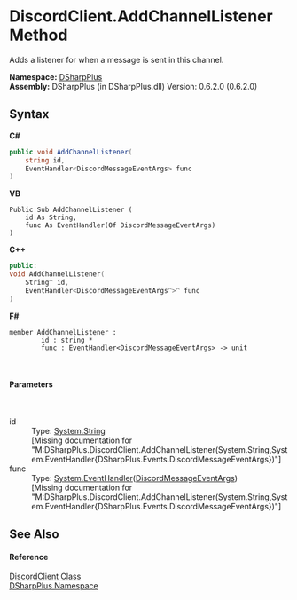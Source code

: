 # DiscordClient.AddChannelListener Method 
 

Adds a listener for when a message is sent in this channel.

**Namespace:**&nbsp;<a href="503971eb-de5e-a570-9922-de9500a9b1cc">DSharpPlus</a><br />**Assembly:**&nbsp;DSharpPlus (in DSharpPlus.dll) Version: 0.6.2.0 (0.6.2.0)

## Syntax

**C#**<br />
``` C#
public void AddChannelListener(
	string id,
	EventHandler<DiscordMessageEventArgs> func
)
```

**VB**<br />
``` VB
Public Sub AddChannelListener ( 
	id As String,
	func As EventHandler(Of DiscordMessageEventArgs)
)
```

**C++**<br />
``` C++
public:
void AddChannelListener(
	String^ id, 
	EventHandler<DiscordMessageEventArgs^>^ func
)
```

**F#**<br />
``` F#
member AddChannelListener : 
        id : string * 
        func : EventHandler<DiscordMessageEventArgs> -> unit 

```

<br />

#### Parameters
&nbsp;<dl><dt>id</dt><dd>Type: <a href="http://msdn2.microsoft.com/en-us/library/s1wwdcbf" target="_blank">System.String</a><br />\[Missing <param name="id"/> documentation for "M:DSharpPlus.DiscordClient.AddChannelListener(System.String,System.EventHandler{DSharpPlus.Events.DiscordMessageEventArgs})"\]</dd><dt>func</dt><dd>Type: <a href="http://msdn2.microsoft.com/en-us/library/db0etb8x" target="_blank">System.EventHandler</a>(<a href="9c7889da-8edb-9c6e-0fc0-b5ea74a05991">DiscordMessageEventArgs</a>)<br />\[Missing <param name="func"/> documentation for "M:DSharpPlus.DiscordClient.AddChannelListener(System.String,System.EventHandler{DSharpPlus.Events.DiscordMessageEventArgs})"\]</dd></dl>

## See Also


#### Reference
<a href="8f8cbf24-03e9-53cc-389f-2ba10a699065">DiscordClient Class</a><br /><a href="503971eb-de5e-a570-9922-de9500a9b1cc">DSharpPlus Namespace</a><br />
